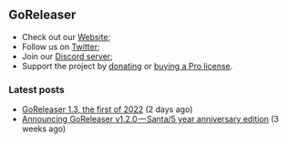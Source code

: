 ## GoReleaser

- Check out our [Website](https://goreleaser.com);
- Follow us on [Twitter](https://twitter.com/goreleaser);
- Join our [Discord server](https://discord.gg/RGEBtg8vQ6);
- Support the project by [donating](https://opencollective.com/goreleaser) or [buying a Pro license](https://goreleaser.com/pro/).

### Latest posts
- [GoReleaser 1.3, the first of 2022](https://blog.goreleaser.com/goreleaser-1-3-the-first-of-2022-3083d3716e6f?source=rss----17aa0cbd263f---4) (2 days ago)
- [Announcing GoReleaser v1.2.0 — Santa/5 year anniversary edition](https://blog.goreleaser.com/announcing-goreleaser-v1-2-0-santa-5-year-anniversary-edition-3b486295d708?source=rss----17aa0cbd263f---4) (3 weeks ago)
